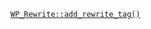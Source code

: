 <p><code><a href="https://developer.wordpress.org/reference/classes/wp_rewrite/add_rewrite_tag/">WP_Rewrite::add_rewrite_tag()</a></code></p>
